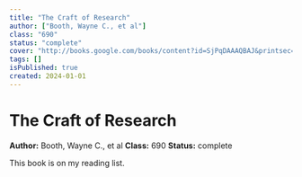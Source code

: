 ```yaml
---
title: "The Craft of Research"
author: ["Booth, Wayne C., et al"]
class: "690"
status: "complete"
cover: "http://books.google.com/books/content?id=SjPqDAAAQBAJ&printsec=frontcover&img=1&zoom=1&edge=curl&source=gbs_api"
tags: []
isPublished: true
created: 2024-01-01
---
```


# The Craft of Research

**Author:** Booth, Wayne C., et al
**Class:** 690
**Status:** complete

This book is on my reading list.